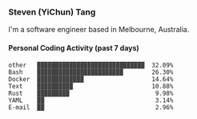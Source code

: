 ### Steven (YiChun) Tang

I'm a software engineer based in Melbourne, Australia.

#### Personal Coding Activity (past 7 days)
```
other   ▓▓▓▓▓▓▓▓▓▓▓▓▓▓▓▓▓▓▓▓▓▓▓▓▓▓▓▓▓▓  32.09%
Bash    ▓▓▓▓▓▓▓▓▓▓▓▓▓▓▓▓▓▓▓▓▓▓▓▓        26.30%
Docker  ▓▓▓▓▓▓▓▓▓▓▓▓▓                   14.64%
Text    ▓▓▓▓▓▓▓▓▓▓                      10.88%
Rust    ▓▓▓▓▓▓▓▓▓                        9.98%
YAML    ▓▓                               3.14%
E-mail  ▓▓                               2.96%
```
